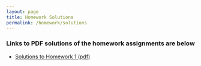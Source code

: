 ```yaml
---
layout: page
title: Homework Solutions
permalink: /homework/solutions
---
```


### Links to PDF solutions of the homework assignments are below

* [Solutions to Homework 1 (pdf)](hw1-solutions.pdf)

